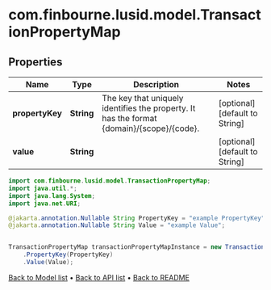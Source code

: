 # com.finbourne.lusid.model.TransactionPropertyMap

## Properties

Name | Type | Description | Notes
------------ | ------------- | ------------- | -------------
**propertyKey** | **String** | The key that uniquely identifies the property. It has the format {domain}/{scope}/{code}. | [optional] [default to String]
**value** | **String** |  | [optional] [default to String]

```java
import com.finbourne.lusid.model.TransactionPropertyMap;
import java.util.*;
import java.lang.System;
import java.net.URI;

@jakarta.annotation.Nullable String PropertyKey = "example PropertyKey";
@jakarta.annotation.Nullable String Value = "example Value";


TransactionPropertyMap transactionPropertyMapInstance = new TransactionPropertyMap()
    .PropertyKey(PropertyKey)
    .Value(Value);
```


[Back to Model list](../README.md#documentation-for-models) &#8226; [Back to API list](../README.md#documentation-for-api-endpoints) &#8226; [Back to README](../README.md)
